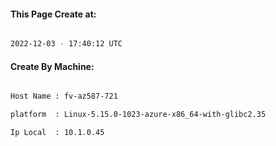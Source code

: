 
   
#### This Page Create at:

```bash

2022-12-03 - 17:40:12 UTC

```

#### Create By Machine:

```bash

Host Name : fv-az587-721

platform  : Linux-5.15.0-1023-azure-x86_64-with-glibc2.35

Ip Local  : 10.1.0.45

```

